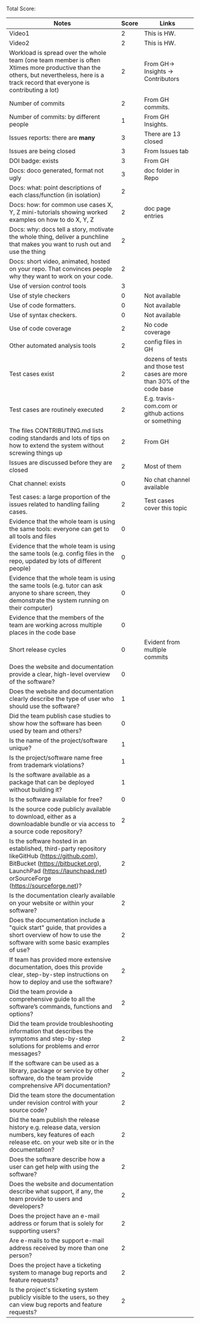 Total Score:

| Notes                                                                                                                                                                                                           | Score | Links                                                                   |
| --------------------------------------------------------------------------------------------------------------------------------------------------------------------------------------------------------------- | ----- | ----------------------------------------------------------------------- |
| Video1                                                                                                                                                                                                          | 2     | This is HW.                                                             |
| Video2                                                                                                                                                                                                          | 2     | This is HW.                                                             |
| Workload is spread over the whole team (one team member is often Xtimes more productive than the others, but nevertheless, here is a track record that everyone is contributing a lot)                          | 2     | From GH-> Insights -> Contributors                                      |
| Number of commits                                                                                                                                                                                               |    2   | From GH commits.                                                        |
| Number of commits: by different people                                                                                                                                                                          |1| From GH Insights.                                                       |
| Issues reports: there are **many**                                                                                                                                                                              |    3   | There are 13 closed                                                          |
| Issues are being closed                                                                                                                                                                                         |   3    | From Issues tab                                                      |
| DOI badge: exists                                                                                                                                                                                               |   3    | From GH                                                                 |
| Docs: doco generated, format not ugly                                                                                                                                                                           |   3    | doc folder in Repo                                           |
| Docs: what: point descriptions of each class/function (in isolation)                                                                                                                                            |    2   |
| Docs: how: for common use cases X, Y, Z mini-tutorials showing worked examples on how to do X, Y, Z                                                                                                             |    2   | doc page entries                                                        |
| Docs: why: docs tell a story, motivate the whole thing, deliver a punchline that makes you want to rush out and use the thing                                                                                   |   2    |
| Docs: short video, animated, hosted on your repo. That convinces people why they want to work on your code.                                                                                                     |   2    |
| Use of version control tools                                                                                                                                                                                    |   3    |
| Use of style checkers                                                                                                                                                                                           |   0    | Not available                                                           |
| Use of code formatters.                                                                                                                                                                                         |   0    | Not available                                                           |
| Use of syntax checkers.                                                                                                                                                                                         |    0   | Not available                                                           |
| Use of code coverage                                                                                                                                                                                            |    2   | No code coverage                                                        |
| Other automated analysis tools                                                                                                                                                                                  |    2   | config files in GH                                                      |
| Test cases exist                                                                                                                                                                                                |    2   | dozens of tests and those test cases are more than 30% of the code base |
| Test cases are routinely executed                                                                                                                                                                               |   2    | E.g. travis-com.com or github actions or something                      |
| The files CONTRIBUTING.md lists coding standards and lots of tips on how to extend the system without screwing things up                                                                                        |   2    | From GH                                                                 |
| Issues are discussed before they are closed                                                                                                                                                                     |   2    | Most of them                            |
| Chat channel: exists                                                                                                                                                                                            |    0   | No chat channel available                                               |
| Test cases: a large proportion of the issues related to handling failing cases.                                                                                                                                 |    2   | Test cases cover this topic                                             |
| Evidence that the whole team is using the same tools: everyone can get to all tools and files                                                                                                                   |    0   |
| Evidence that the whole team is using the same tools (e.g. config files in the repo, updated by lots of different people)                                                                                       |    0   |
| Evidence that the whole team is using the same tools (e.g. tutor can ask anyone to share screen, they demonstrate the system running on their computer)                                                         |   0    |
| Evidence that the members of the team are working across multiple places in the code base                                                                                                                       |    0   |
| Short release cycles                                                                                                                                                                                            |   0    | Evident from multiple commits                                           |
| Does the website and documentation provide a clear, high-level overview of the software?                                                                                                                        |    0   |
| Does the website and documentation clearly describe the type of user who should use the software?                                                                                                               |   1    |
| Did the team publish case studies to show how the software has been used by team and others?                                                                                                                    |   0    |
| Is the name of the project/software unique?                                                                                                                                                                     |   1    |
| Is the project/software name free from trademark violations?                                                                                                                                                    |   1    |
| Is the software available as a package that can be deployed without building it?                                                                                                                                |  1     |
| Is the software available for free?                                                                                                                                                                             |     0  |
| Is the source code publicly available to download, either as a downloadable bundle or via access to a source code repository?                                                                                   |   2    |
| Is the software hosted in an established, third-party repository likeGitHub (https://github.com), BitBucket (https://bitbucket.org), LaunchPad (https://launchpad.net) orSourceForge (https://sourceforge.net)? |   2    |
| Is the documentation clearly available on your website or within your software?                                                                                                                                 |    2   |
| Does the documentation include a "quick start" guide, that provides a short overview of how to use the software with some basic examples of use?                                                                |    2   |
| If team has provided more extensive documentation, does this provide clear, step-by-step instructions on how to deploy and use the software?                                                                    |    2   |
| Did the team provide a comprehensive guide to all the software’s commands, functions and options?                                                                                                               |   2    |
| Did the team provide troubleshooting information that describes the symptoms and step-by-step solutions for problems and error messages?                                                                        |    2   |
| If the software can be used as a library, package or service by other software, do the team provide comprehensive API documentation?                                                                            |   2    |
| Did the team store the documentation under revision control with your source code?                                                                                                                              |   2    |
| Did the team publish the release history e.g. release data, version numbers, key features of each release etc. on your web site or in the documentation?                                                        |   2    |
| Does the software describe how a user can get help with using the software?                                                                                                                                     |   2    |
| Does the website and documentation describe what support, if any, the team provide to users and developers?                                                                                                     |    2   |
| Does the project have an e-mail address or forum that is solely for supporting users?                                                                                                                           |   2    |
| Are e-mails to the support e-mail address received by more than one person?                                                                                                                                     |    2   |
| Does the project have a ticketing system to manage bug reports and feature requests?                                                                                                                            |   2    |
| Is the project's ticketing system publicly visible to the users, so they can view bug reports and feature requests?                                                                                             |    2   |
